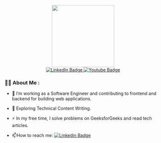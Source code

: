 <div id="header" align="center">
  <img src="https://media.giphy.com/media/2uvC1np3blzwg678w2/giphy.gif" width="200"/>
</div>
<div id="badges" align="center">
  <a href="https://www.linkedin.com/in/artsiom-sikirzhytski/">
    <img src="https://img.shields.io/badge/LinkedIn-blue?style=for-the-badge&logo=linkedin&logoColor=white" alt="LinkedIn Badge"/>
  </a>
  <a href="your-youtube-URL">
    <img src="https://img.shields.io/badge/YouTube-red?style=for-the-badge&logo=youtube&logoColor=white" alt="Youtube Badge"/>
  </a>
</div>
<div id="counter" align="center">
<img src="https://komarev.com/ghpvc/?username=Jozzzo&style=flat-square&color=brightgreen" alt="",/>
</div>

### :man_technologist: About Me :
- :telescope: I’m working as a Software Engineer and contributing to frontend and backend for building web applications.

- :seedling: Exploring Technical Content Writing.

- :zap: In my free time, I solve problems on GeeksforGeeks and read tech articles.

- :mailbox:How to reach me: [![Linkedin Badge](https://img.shields.io/badge/-Sikirzhytski-blue?style=flat&logo=Linkedin&logoColor=white)](https://www.linkedin.com/in/artsiom-sikirzhytski/)
